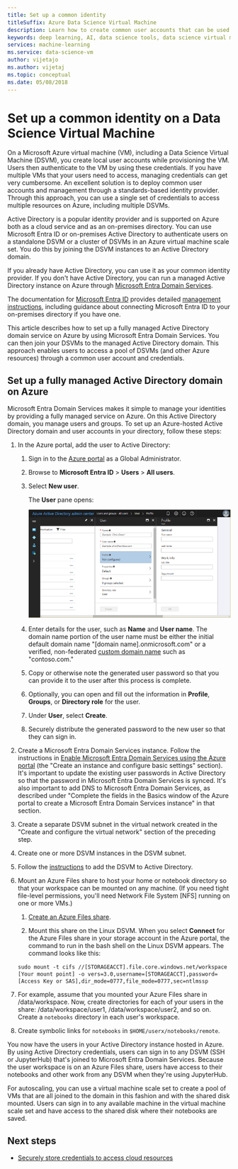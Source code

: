 ```yaml
---
title: Set up a common identity
titleSuffix: Azure Data Science Virtual Machine 
description: Learn how to create common user accounts that can be used across multiple Data Science Virtual Machines. You can use Microsoft Entra ID or an on-premises Active Directory to authenticate users to the Data Science Virtual Machine.
keywords: deep learning, AI, data science tools, data science virtual machine, geospatial analytics, team data science process
services: machine-learning
ms.service: data-science-vm
author: vijetajo
ms.author: vijetaj
ms.topic: conceptual
ms.date: 05/08/2018
---
```


# Set up a common identity on a Data Science Virtual Machine

On a Microsoft Azure virtual machine (VM), including a Data Science Virtual Machine (DSVM), you create local user accounts while provisioning the VM. Users then authenticate to the VM by using these credentials. If you have multiple VMs that your users need to access, managing credentials can get very cumbersome. An excellent solution is to deploy common user accounts and  management through a standards-based identity provider. Through this approach, you can use a single set of credentials to access multiple resources on Azure, including multiple DSVMs.

Active Directory is a popular identity provider and is supported on Azure both as a cloud service and as an on-premises directory. You can use Microsoft Entra ID or on-premises Active Directory to authenticate users on a standalone DSVM or a cluster of DSVMs in an Azure virtual machine scale set. You do this by joining the DSVM instances to an Active Directory domain.

If you already have Active Directory, you can use it as your common identity provider. If you don't have Active Directory, you can run a managed Active Directory instance on Azure through [Microsoft Entra Domain Services](../../active-directory-domain-services/index.yml).

The documentation for [Microsoft Entra ID](../../active-directory/index.yml) provides detailed [management instructions](../../active-directory/hybrid/whatis-hybrid-identity.md), including guidance about connecting Microsoft Entra ID to your on-premises directory if you have one.

This article describes how to set up a fully managed Active Directory domain service on Azure by using Microsoft Entra Domain Services. You can then join your DSVMs to the managed Active Directory domain. This approach enables users to access a pool of DSVMs (and other Azure resources) through a common user account and credentials.

## Set up a fully managed Active Directory domain on Azure

Microsoft Entra Domain Services makes it simple to manage your identities by providing a fully managed service on Azure. On this Active Directory domain, you manage users and groups. To set up an Azure-hosted Active Directory domain and user accounts in your directory, follow these steps:

1. In the Azure portal, add the user to Active Directory: 

   1. Sign in to the [Azure portal](https://portal.azure.com) as a Global Administrator.
    
   1. Browse to **Microsoft Entra ID** > **Users** > **All users**.
    
   1. Select **New user**.
   
        The **User** pane opens:
      
        ![The "User" pane](./media/add-user.png)
    
   1. Enter details for the user, such as **Name** and **User name**. The domain name portion of the user name must be either the initial default domain name "[domain name].onmicrosoft.com" or a verified, non-federated [custom domain name](../../active-directory/fundamentals/add-custom-domain.md) such as "contoso.com."
    
   1. Copy or otherwise note the generated user password so that you can provide it to the user after this process is complete.
    
   1. Optionally, you can open and fill out the information in **Profile**, **Groups**, or **Directory role** for the user. 
    
   1. Under **User**, select **Create**.
    
   1. Securely distribute the generated password to the new user so that they can sign in.

1. Create a Microsoft Entra Domain Services instance. Follow the instructions in  [Enable Microsoft Entra Domain Services using the Azure portal](../../active-directory-domain-services/tutorial-create-instance.md) (the "Create an instance and configure basic settings" section). It's important to update the existing user passwords in Active Directory so that the password in Microsoft Entra Domain Services is synced. It's also important to add DNS to Microsoft Entra Domain Services, as described under "Complete the fields in the Basics window of the Azure portal to create a Microsoft Entra Domain Services instance" in that section.

1. Create a separate DSVM subnet in the virtual network created in the "Create and configure the virtual network" section of the preceding step.
1. Create one or more DSVM instances in the DSVM subnet.
1. Follow the [instructions](../../active-directory-domain-services/join-ubuntu-linux-vm.md) to add the DSVM to Active Directory. 
1. Mount an Azure Files share to host your home or notebook directory so that your workspace can be mounted on any machine. (If you need tight file-level permissions, you'll need Network File System [NFS] running on one or more VMs.)

   1. [Create an Azure Files share](../../storage/files/storage-how-to-create-file-share.md).
    
   2.  Mount this share on the Linux DSVM. When you select **Connect** for the Azure Files share in your storage account in the Azure portal, the  command to run in the bash shell on the Linux DSVM appears. The command looks like this:
   
   ```
   sudo mount -t cifs //[STORAGEACCT].file.core.windows.net/workspace [Your mount point] -o vers=3.0,username=[STORAGEACCT],password=[Access Key or SAS],dir_mode=0777,file_mode=0777,sec=ntlmssp
   ```
1. For example, assume that you mounted your Azure Files share in /data/workspace. Now, create directories for each of your users in the share: /data/workspace/user1, /data/workspace/user2, and so on. Create a `notebooks` directory in each user's workspace. 
1. Create symbolic links for `notebooks` in `$HOME/userx/notebooks/remote`.   

You now have the users in your Active Directory instance hosted in Azure. By using Active Directory credentials, users can sign in to any DSVM (SSH or JupyterHub) that's joined to Microsoft Entra Domain Services. Because the user workspace is on an Azure Files share, users have access to their notebooks and other work from any DSVM when they're using JupyterHub.

For autoscaling, you can use a virtual machine scale set to create a pool of VMs that are all joined to the domain in this fashion and with the shared disk mounted. Users can sign in to any available machine in the virtual machine scale set and have access to the shared disk where their notebooks are saved. 

## Next steps

* [Securely store credentials to access cloud resources](dsvm-secure-access-keys.md)
